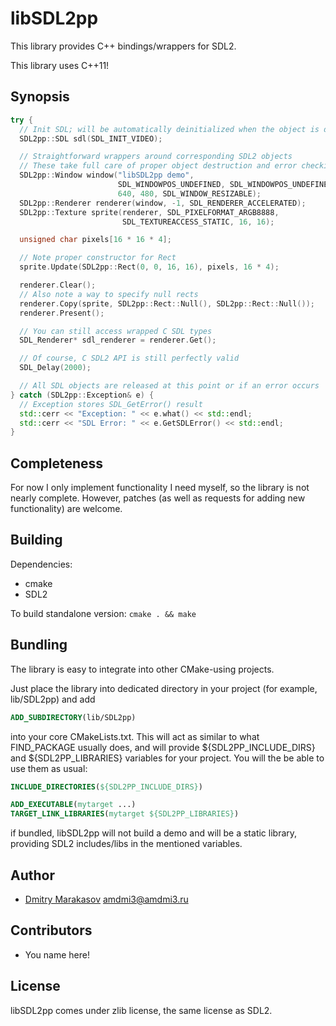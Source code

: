# libSDL2pp #

This library provides C++ bindings/wrappers for SDL2.

This library uses C++11!

## Synopsis ##

```c++
try {
  // Init SDL; will be automatically deinitialized when the object is destroyed
  SDL2pp::SDL sdl(SDL_INIT_VIDEO);

  // Straightforward wrappers around corresponding SDL2 objects
  // These take full care of proper object destruction and error checking
  SDL2pp::Window window("libSDL2pp demo",
                        SDL_WINDOWPOS_UNDEFINED, SDL_WINDOWPOS_UNDEFINED,
                        640, 480, SDL_WINDOW_RESIZABLE);
  SDL2pp::Renderer renderer(window, -1, SDL_RENDERER_ACCELERATED);
  SDL2pp::Texture sprite(renderer, SDL_PIXELFORMAT_ARGB8888,
                         SDL_TEXTUREACCESS_STATIC, 16, 16);

  unsigned char pixels[16 * 16 * 4];

  // Note proper constructor for Rect
  sprite.Update(SDL2pp::Rect(0, 0, 16, 16), pixels, 16 * 4);

  renderer.Clear();
  // Also note a way to specify null rects
  renderer.Copy(sprite, SDL2pp::Rect::Null(), SDL2pp::Rect::Null());
  renderer.Present();

  // You can still access wrapped C SDL types
  SDL_Renderer* sdl_renderer = renderer.Get();

  // Of course, C SDL2 API is still perfectly valid
  SDL_Delay(2000);

  // All SDL objects are released at this point or if an error occurs
} catch (SDL2pp::Exception& e) {
  // Exception stores SDL_GetError() result
  std::cerr << "Exception: " << e.what() << std::endl;
  std::cerr << "SDL Error: " << e.GetSDLError() << std::endl;
}
```

## Completeness ##

For now I only implement functionality I need myself, so the library
is not nearly complete. However, patches (as well as requests for
adding new functionality) are welcome.

## Building ##

Dependencies:
- cmake
- SDL2

To build standalone version:
```cmake . && make```

## Bundling ##

The library is easy to integrate into other CMake-using projects.

Just place the library into dedicated directory in your project
(for example, lib/SDL2pp) and add

```cmake
ADD_SUBDIRECTORY(lib/SDL2pp)
```
into your core CMakeLists.txt. This will act as similar to what
FIND_PACKAGE usually does, and will provide ${SDL2PP_INCLUDE_DIRS}
and ${SDL2PP_LIBRARIES} variables for your project. You will the
be able to use them as usual:

```cmake
INCLUDE_DIRECTORIES(${SDL2PP_INCLUDE_DIRS})

ADD_EXECUTABLE(mytarget ...)
TARGET_LINK_LIBRARIES(mytarget ${SDL2PP_LIBRARIES})
```

if bundled, libSDL2pp will not build a demo and will be a static
library, providing SDL2 includes/libs in the mentioned variables.

## Author ##

* [Dmitry Marakasov](https://github.com/AMDmi3) <amdmi3@amdmi3.ru>

## Contributors ##

* You name here!

## License ##

libSDL2pp comes under zlib license, the same license as SDL2.
